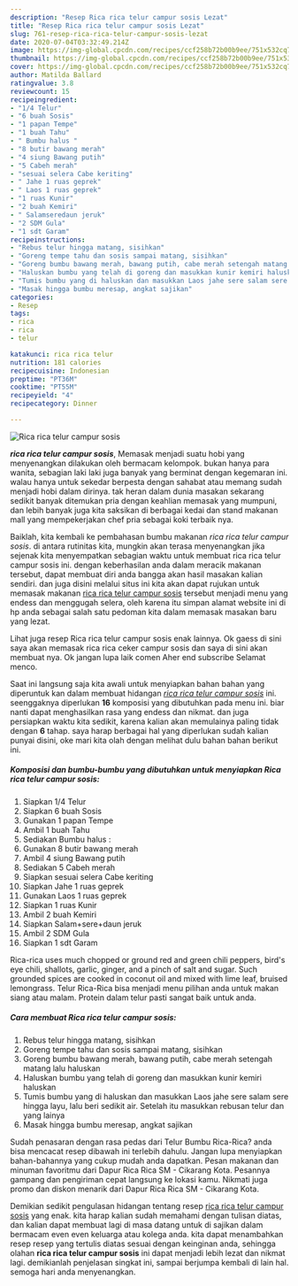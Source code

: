 ```yaml
---
description: "Resep Rica rica telur campur sosis Lezat"
title: "Resep Rica rica telur campur sosis Lezat"
slug: 761-resep-rica-rica-telur-campur-sosis-lezat
date: 2020-07-04T03:32:49.214Z
image: https://img-global.cpcdn.com/recipes/ccf258b72b00b9ee/751x532cq70/rica-rica-telur-campur-sosis-foto-resep-utama.jpg
thumbnail: https://img-global.cpcdn.com/recipes/ccf258b72b00b9ee/751x532cq70/rica-rica-telur-campur-sosis-foto-resep-utama.jpg
cover: https://img-global.cpcdn.com/recipes/ccf258b72b00b9ee/751x532cq70/rica-rica-telur-campur-sosis-foto-resep-utama.jpg
author: Matilda Ballard
ratingvalue: 3.8
reviewcount: 15
recipeingredient:
- "1/4 Telur"
- "6 buah Sosis"
- "1 papan Tempe"
- "1 buah Tahu"
- " Bumbu halus "
- "8 butir bawang merah"
- "4 siung Bawang putih"
- "5 Cabeh merah"
- "sesuai selera Cabe keriting"
- " Jahe 1 ruas geprek"
- " Laos 1 ruas geprek"
- "1 ruas Kunir"
- "2 buah Kemiri"
- " Salamseredaun jeruk"
- "2 SDM Gula"
- "1 sdt Garam"
recipeinstructions:
- "Rebus telur hingga matang, sisihkan"
- "Goreng tempe tahu dan sosis sampai matang, sisihkan"
- "Goreng bumbu bawang merah, bawang putih, cabe merah setengah matang lalu haluskan"
- "Haluskan bumbu yang telah di goreng dan masukkan kunir kemiri haluskan"
- "Tumis bumbu yang di haluskan dan masukkan Laos jahe sere salam sere hingga layu, lalu beri sedikit air. Setelah itu masukkan rebusan telur dan yang lainya"
- "Masak hingga bumbu meresap, angkat sajikan"
categories:
- Resep
tags:
- rica
- rica
- telur

katakunci: rica rica telur 
nutrition: 181 calories
recipecuisine: Indonesian
preptime: "PT36M"
cooktime: "PT55M"
recipeyield: "4"
recipecategory: Dinner

---
```



![Rica rica telur campur sosis](https://img-global.cpcdn.com/recipes/ccf258b72b00b9ee/751x532cq70/rica-rica-telur-campur-sosis-foto-resep-utama.jpg)

<b><i>rica rica telur campur sosis</i></b>, Memasak menjadi suatu hobi yang menyenangkan dilakukan oleh bermacam kelompok. bukan hanya para wanita, sebagian laki laki juga banyak yang berminat dengan kegemaran ini. walau hanya untuk sekedar berpesta dengan sahabat atau memang sudah menjadi hobi dalam dirinya. tak heran dalam dunia masakan sekarang sedikit banyak ditemukan pria dengan keahlian memasak yang mumpuni, dan lebih banyak juga kita saksikan di berbagai kedai dan stand makanan mall yang mempekerjakan chef pria sebagai koki terbaik nya.

Baiklah, kita kembali ke pembahasan bumbu makanan <i>rica rica telur campur sosis</i>. di antara rutinitas kita, mungkin akan terasa menyenangkan jika sejenak kita menyempatkan sebagian waktu untuk membuat rica rica telur campur sosis ini. dengan keberhasilan anda dalam meracik makanan tersebut, dapat membuat diri anda bangga akan hasil masakan kalian sendiri. dan juga disini melalui situs ini kita akan dapat rujukan untuk memasak makanan <u>rica rica telur campur sosis</u> tersebut menjadi menu yang endess dan menggugah selera, oleh karena itu simpan alamat website ini di hp anda sebagai salah satu pedoman kita dalam memasak masakan baru yang lezat.

Lihat juga resep Rica rica telur campur sosis enak lainnya. Ok gaess di sini saya akan memasak rica rica ceker campur sosis dan saya di sini akan membuat nya. Ok jangan lupa laik comen Aher end subscribe Selamat menco.


Saat ini langsung saja kita awali untuk menyiapkan bahan bahan yang diperuntuk kan dalam membuat hidangan <u><i>rica rica telur campur sosis</i></u> ini. seenggaknya diperlukan <b>16</b> komposisi yang dibutuhkan pada menu ini. biar nanti dapat menghasilkan rasa yang endess dan nikmat. dan juga persiapkan waktu kita sedikit, karena kalian akan memulainya paling tidak dengan <b>6</b> tahap. saya harap berbagai hal yang diperlukan sudah kalian punyai disini, oke mari kita olah dengan melihat dulu bahan bahan berikut ini.

<!--inarticleads1-->

##### Komposisi dan bumbu-bumbu yang dibutuhkan untuk menyiapkan Rica rica telur campur sosis:

1. Siapkan 1/4 Telur
1. Siapkan 6 buah Sosis
1. Gunakan 1 papan Tempe
1. Ambil 1 buah Tahu
1. Sediakan  Bumbu halus :
1. Gunakan 8 butir bawang merah
1. Ambil 4 siung Bawang putih
1. Sediakan 5 Cabeh merah
1. Siapkan sesuai selera Cabe keriting
1. Siapkan  Jahe 1 ruas geprek
1. Gunakan  Laos 1 ruas geprek
1. Siapkan 1 ruas Kunir
1. Ambil 2 buah Kemiri
1. Siapkan  Salam+sere+daun jeruk
1. Ambil 2 SDM Gula
1. Siapkan 1 sdt Garam


Rica-rica uses much chopped or ground red and green chili peppers, bird&#39;s eye chili, shallots, garlic, ginger, and a pinch of salt and sugar. Such grounded spices are cooked in coconut oil and mixed with lime leaf, bruised lemongrass. Telur Rica-Rica bisa menjadi menu pilihan anda untuk makan siang atau malam. Protein dalam telur pasti sangat baik untuk anda. 

<!--inarticleads2-->

##### Cara membuat Rica rica telur campur sosis:

1. Rebus telur hingga matang, sisihkan
1. Goreng tempe tahu dan sosis sampai matang, sisihkan
1. Goreng bumbu bawang merah, bawang putih, cabe merah setengah matang lalu haluskan
1. Haluskan bumbu yang telah di goreng dan masukkan kunir kemiri haluskan
1. Tumis bumbu yang di haluskan dan masukkan Laos jahe sere salam sere hingga layu, lalu beri sedikit air. Setelah itu masukkan rebusan telur dan yang lainya
1. Masak hingga bumbu meresap, angkat sajikan


Sudah penasaran dengan rasa pedas dari Telur Bumbu Rica-Rica? anda bisa mencacat resep dibawah ini terlebih dahulu. Jangan lupa menyiapkan bahan-bahannya yang cukup mudah anda dapatkan. Pesan makanan dan minuman favoritmu dari Dapur Rica Rica SM - Cikarang Kota. Pesannya gampang dan pengiriman cepat langsung ke lokasi kamu. Nikmati juga promo dan diskon menarik dari Dapur Rica Rica SM - Cikarang Kota. 

Demikian sedikit pengulasan hidangan tentang resep <u>rica rica telur campur sosis</u> yang enak. kita harap kalian sudah memahami dengan tulisan diatas, dan kalian dapat membuat lagi di masa datang untuk di sajikan dalam bermacam even even keluarga atau kolega anda. kita dapat menambahkan resep resep yang tertulis diatas sesuai dengan keinginan anda, sehingga olahan <b>rica rica telur campur sosis</b> ini dapat menjadi lebih lezat dan nikmat lagi. demikianlah penjelasan singkat ini, sampai berjumpa kembali di lain hal. semoga hari anda menyenangkan.
